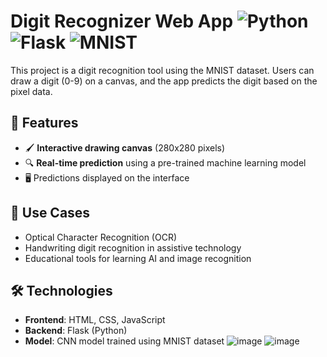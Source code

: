 # Digit Recognizer Web App ![Python](https://img.shields.io/badge/Python-3.x-blue.svg) ![Flask](https://img.shields.io/badge/Flask-1.1.2-green.svg) ![MNIST](https://img.shields.io/badge/MNIST-Data-yellow)

This project is a digit recognition tool using the MNIST dataset. Users can draw a digit (0-9) on a canvas, and the app predicts the digit based on the pixel data.

## 🎨 Features

- 🖌️ **Interactive drawing canvas** (280x280 pixels)
- 🔍 **Real-time prediction** using a pre-trained machine learning model
- 🖥️ Predictions displayed on the interface

## 🚀 Use Cases

- Optical Character Recognition (OCR)
- Handwriting digit recognition in assistive technology
- Educational tools for learning AI and image recognition

## 🛠 Technologies

- **Frontend**: HTML, CSS, JavaScript
- **Backend**: Flask (Python)
- **Model**: CNN model trained using MNIST dataset
![image](https://github.com/user-attachments/assets/65c4768a-3f59-417e-bbed-27a81b5e6fd1)
![image](https://github.com/user-attachments/assets/a9b50bb4-7b2a-4044-8795-fafc918e2075)
